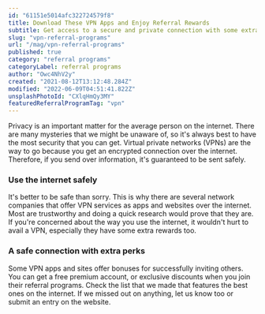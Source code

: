 ```yaml
---
id: "61151e5014afc322724579f8"
title: Download These VPN Apps and Enjoy Referral Rewards
subtitle: Get access to a secure and private connection with some extra perks.
slug: "vpn-referral-programs"
url: "/mag/vpn-referral-programs"
published: true
category: "referral programs"
categoryLabel: referral programs
author: "Owc4NhV2y"
created: "2021-08-12T13:12:48.284Z"
modified: "2022-06-09T04:51:41.822Z"
unsplashPhotoId: "CXlqHmQy3MY"
featuredReferralProgramTag: "vpn"
---
```

Privacy is an important matter for the average person on the internet. There are many mysteries that we might be unaware of, so it's always best to have the most security that you can get. Virtual private networks (VPNs) are the way to go because you get an encrypted connection over the internet. Therefore, if you send over information, it's guaranteed to be sent safely.

### **Use the internet safely**

It's better to be safe than sorry. This is why there are several network companies that offer VPN services as apps and websites over the internet. Most are trustworthy and doing a quick research would prove that they are. If you're concerned about the way you use the internet, it wouldn't hurt to avail a VPN, especially they have some extra rewards too.

### **A safe connection with extra perks**

Some VPN apps and sites offer bonuses for successfully inviting others. You can get a free premium account, or exclusive discounts when you join their referral programs. Check the list that we made that features the best ones on the internet. If we missed out on anything, let us know too or submit an entry on the website.